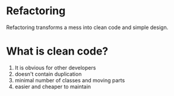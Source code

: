 # Refactoring
Refactoring transforms a mess into clean code and simple design.

# What is clean code?
1. It is obvious for other developers
2. doesn't contain duplication
3. minimal number of classes and moving parts
4. easier and cheaper to maintain